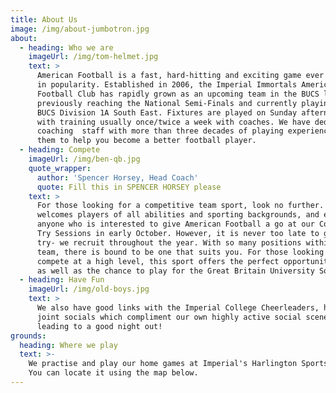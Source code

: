 ```yaml
---
title: About Us
image: /img/about-jumbotron.jpg
about:
  - heading: Who we are
    imageUrl: /img/tom-helmet.jpg
    text: >
      American Football is a fast, hard-hitting and exciting game ever growing
      in popularity. Established in 2006, the Imperial Immortals American
      Football Club has rapidly grown as an upcoming team in the BUCS league,
      previously reaching the National Semi-Finals and currently playing in the
      BUCS Division 1A South East. Fixtures are played on Sunday afternoons,
      with training usually once/twice a week with coaches. We have dedicated
      coaching  staff with more than three decades of playing experience between
      them to help you become a better football player.
  - heading: Compete
    imageUrl: /img/ben-qb.jpg
    quote_wrapper:
      author: 'Spencer Horsey, Head Coach'
      quote: Fill this in SPENCER HORSEY please
    text: >
      For those looking for a competitive team sport, look no further.  The club
      welcomes players of all abilities and sporting backgrounds, and encourage
      anyone who is interested to give American Football a go at our Come and
      Try Sessions in early October. However, it is never too late to give it a
      try- we recruit throughout the year. With so many positions within the
      team, there is bound to be one that suits you. For those looking to
      compete at a high level, this sport offers the perfect opportunity in BUCS
      as well as the chance to play for the Great Britain University Squad!
  - heading: Have Fun
    imageUrl: /img/old-boys.jpg
    text: >
      We also have good links with the Imperial College Cheerleaders, having
      joint socials which compliment our own highly active social scene, always
      leading to a good night out!
grounds:
  heading: Where we play
  text: >-
    We practise and play our home games at Imperial's Harlington Sports Grounds.
    You can locate it using the map below.
---
```


